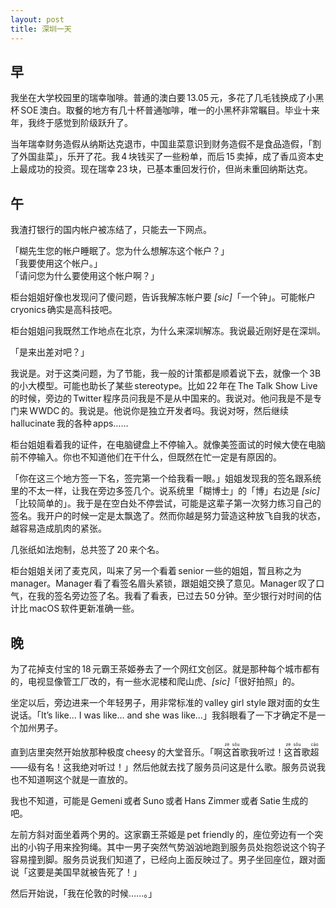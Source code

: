 ```yaml
---
layout: post
title: 深圳一天
---
```


## 早

我坐在大学校园里的瑞幸咖啡。普通的澳白要 13.05 元，多花了几毛钱换成了小黑杯 SOE 澳白。取餐的地方有几十杯普通咖啡，唯一的小黑杯非常瞩目。毕业十来年，我终于感觉到阶级跃升了。

<!-- more -->

当年瑞幸财务造假从纳斯达克退市，中国韭菜意识到财务造假不是食品造假，「割了外国韭菜」，乐开了花。我 4 块钱买了一些粉单，而后 15 卖掉，成了香瓜资本史上最成功的投资。现在瑞幸 23 块，已基本重回发行价，但尚未重回纳斯达克。

## 午

我渣打银行的国内帐户被冻结了，只能去一下网点。

「糊先生您的帐户睡眠了。您为什么想解冻这个帐户？」  
「我要使用这个帐户。」  
「请问您为什么要使用这个帐户啊？」

柜台姐姐好像也发现问了傻问题，告诉我解冻帐户要 _[sic]_「一个钟」。可能帐户 cryonics 确实是高科技吧。

柜台姐姐问我既然工作地点在北京，为什么来深圳解冻。我说最近刚好是在深圳。

「是来出差对吧？」

我说是。对于这类问题，为了节能，我一般的计策都是顺着说下去，就像一个 3B 的小大模型。可能也助长了某些 stereotype。比如 22 年在 The Talk Show Live 的时候，旁边的 Twitter 程序员问我是不是从中国来的。我说对。他问我是不是专门来 WWDC 的。我说是。他说你是独立开发者吗。我说对呀，然后继续 hallucinate 我的各种 apps……

柜台姐姐看着我的证件，在电脑键盘上不停输入。就像美签面试的时候大使在电脑前不停输入。你也不知道他们在干什么，但既然在忙一定是有原因的。

「你在这三个地方签一下名，签完第一个给我看一眼。」姐姐发现我的签名跟系统里的不太一样，让我在旁边多签几个。说系统里「糊博士」的「博」右边是 _[sic]_「比较简单的」。我于是在空白处不停尝试，可能是这辈子第一次努力练习自己的签名。我开户的时候一定是太飘逸了。然而你越是努力营造这种放飞自我的状态，越容易造成肌肉的紧张。

几张纸如法炮制，总共签了 20 来个名。

柜台姐姐关闭了麦克风，叫来了另一个看着 senior 一些的姐姐，暂且称之为 manager。Manager 看了看签名眉头紧锁，跟姐姐交换了意见。Manager 叹了口气，在我的签名旁边签了名。我看了看表，已过去 50 分钟。至少银行对时间的估计比 macOS 软件更新准确一些。

## 晚

为了花掉支付宝的 18 元霸王茶姬券去了一个网红文创区。就是那种每个城市都有的，电视显像管工厂改的，有一些水泥楼和爬山虎、_[sic]_「很好拍照」的。

坐定以后，旁边进来一个年轻男子，用非常标准的 valley girl style 跟对面的女生说话。「It’s like… I was like… and she was like…」我斜眼看了一下才确定不是一个加州男子。

直到店里突然开始放那种极度 cheesy 的大堂音乐。「啊<ruby>这<rp>(</rp><rt>zè</rt><rp>)</rp>首<rp>(</rp><rt>sǒu</rt><rp>)</rp>歌</ruby>我听过！<ruby>这<rp>(</rp><rt>zè</rt><rp>)</rp>首<rp>(</rp><rt>sǒu</rt><rp>)</rp></ruby>歌<ruby>超<rp>(</rp><rt>cāo</rt><rp>)</rp></ruby>——级有名！<ruby>这<rp>(</rp><rt>zè</rt><rp>)</rp></ruby>我绝对听过！」然后他就去找了服务员问这是什么歌。服务员说我也不知道啊这个就是一直放的。

我也不知道，可能是 Gemeni 或者 Suno 或者 Hans Zimmer 或者 Satie 生成的吧。

左前方斜对面坐着两个男的。这家霸王茶姬是 pet friendly 的，座位旁边有一个突出的小钩子用来拴狗绳。其中一男子突然气势汹汹地跑到服务员处抱怨说这个钩子容易撞到脚。服务员说我们知道了，已经向上面反映过了。男子坐回座位，跟对面说「这要是美国早就被告死了！」

然后开始说，「我在伦敦的时候……。」
